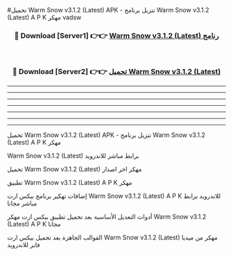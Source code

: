 #تحميل Warm Snow v3.1.2 (Latest)  APK - تنزيل برنامج Warm Snow v3.1.2 (Latest)  A P K مهكر vadsw 



<div align="center">
<h3>🔴 Download [Server1] 👉👉 <a href="https://apkdownload10.web.app/?title=Warm Snow v3.1.2 (Latest) ">Warm Snow v3.1.2 (Latest)  رنامج</a></h3><br>

<h3>🔴 Download [Server2] 👉👉 <a href="https://apkdownload10.web.app/?title=Warm Snow v3.1.2 (Latest) ">تحميل Warm Snow v3.1.2 (Latest)  </a></h3>
</div>


----------------------------------------------------------

----------------------------------------------------------

----------------------------------------------------------

----------------------------------------------------------

----------------------------------------------------------

----------------------------------------------------------

----------------------------------------------------------

تحميل Warm Snow v3.1.2 (Latest)  APK - تنزيل برنامج Warm Snow v3.1.2 (Latest)  A P K مهكر

Warm Snow v3.1.2 (Latest)  برابط مباشر للاندرويد

تحميل Warm Snow v3.1.2 (Latest)  مهكر اخر اصدار

تطبيق Warm Snow v3.1.2 (Latest)  A P K مهكر

إضافات تهكير برنامج بيكس ارت Warm Snow v3.1.2 (Latest)  A P K للاندرويد برابط مباشر مجانا

أدوات التعديل الأساسية بعد تحميل تطبيق بيكس ارت مهكر Warm Snow v3.1.2 (Latest)  A P K مجانا

القوالب الجاهزة بعد تحميل بيكس ارت Warm Snow v3.1.2 (Latest)  مهكر من ميديا فاير للاندرويد


